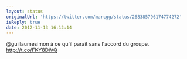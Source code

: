 ```yaml
---
layout: status
originalUrl: 'https://twitter.com/marcgg/status/268385796174774272'
isReply: true
date: 2012-11-13 16:12:14
---
```


@guillaumesimon à ce qu'il parait sans l'accord du groupe. http://t.co/FKY8DiVQ
